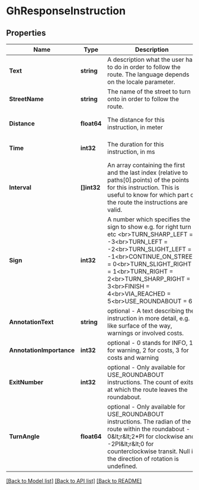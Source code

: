 # GhResponseInstruction

## Properties
Name | Type | Description | Notes
------------ | ------------- | ------------- | -------------
**Text** | **string** | A description what the user has to do in order to follow the route. The language depends on the locale parameter. | [optional] [default to null]
**StreetName** | **string** | The name of the street to turn onto in order to follow the route. | [optional] [default to null]
**Distance** | **float64** | The distance for this instruction, in meter | [optional] [default to null]
**Time** | **int32** | The duration for this instruction, in ms | [optional] [default to null]
**Interval** | **[]int32** | An array containing the first and the last index (relative to paths[0].points) of the points for this instruction. This is useful to know for which part of the route the instructions are valid. | [optional] [default to null]
**Sign** | **int32** | A number which specifies the sign to show e.g. for right turn etc &lt;br&gt;TURN_SHARP_LEFT &#x3D; -3&lt;br&gt;TURN_LEFT &#x3D; -2&lt;br&gt;TURN_SLIGHT_LEFT &#x3D; -1&lt;br&gt;CONTINUE_ON_STREET &#x3D; 0&lt;br&gt;TURN_SLIGHT_RIGHT &#x3D; 1&lt;br&gt;TURN_RIGHT &#x3D; 2&lt;br&gt;TURN_SHARP_RIGHT &#x3D; 3&lt;br&gt;FINISH &#x3D; 4&lt;br&gt;VIA_REACHED &#x3D; 5&lt;br&gt;USE_ROUNDABOUT &#x3D; 6 | [optional] [default to null]
**AnnotationText** | **string** | optional - A text describing the instruction in more detail, e.g. like surface of the way, warnings or involved costs. | [optional] [default to null]
**AnnotationImportance** | **int32** | optional - 0 stands for INFO, 1 for warning, 2 for costs, 3 for costs and warning | [optional] [default to null]
**ExitNumber** | **int32** | optional - Only available for USE_ROUNDABOUT instructions. The count of exits at which the route leaves the roundabout. | [optional] [default to null]
**TurnAngle** | **float64** | optional - Only available for USE_ROUNDABOUT instructions. The radian of the route within the roundabout - 0&amp;lt;r&amp;lt;2*PI for clockwise and -2PI&amp;lt;r&amp;lt;0 for counterclockwise transit. Null if the direction of rotation is undefined. | [optional] [default to null]

[[Back to Model list]](../README.md#documentation-for-models) [[Back to API list]](../README.md#documentation-for-api-endpoints) [[Back to README]](../README.md)


